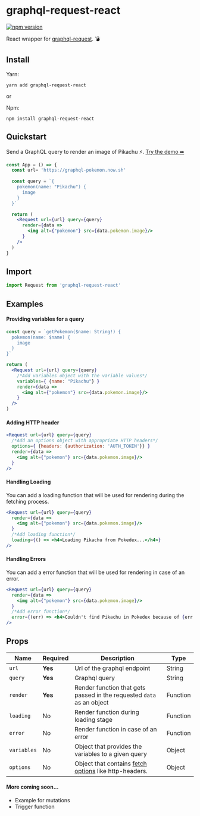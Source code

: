 # graphql-request-react

[![npm version](https://badge.fury.io/js/graphql-request-react.svg)](https://badge.fury.io/js/graphql-request-react)

React wrapper for [graphql-request](https://www.npmjs.com/package/graphql-request). 💣


## Install
Yarn:

`yarn add graphql-request-react`

or

Npm:

`npm install graphql-request-react`

## Quickstart
Send a GraphQL query to render an image of Pikachu ⚡. [Try the demo ➡](https://bit.dev/capthiron/graphql-request-react/demo)

```jsx
const App = () => {
  const url= 'https://graphql-pokemon.now.sh'
  
  const query = `{
    pokemon(name: "Pikachu") {
      image
    }
  }`

  return (
    <Request url={url} query={query}
      render={data => 
        <img alt={"pokemon"} src={data.pokemon.image}/>
      }
    />
  )
}
```

## Import
```jsx
import Request from 'graphql-request-react'
```

## Examples
#### Providing variables for a query
```jsx
const query = `getPokemon($name: String!) {
  pokemon(name: $name) {
    image
  }
}`

return (
  <Request url={url} query={query}
    /*Add variables object with the variable values*/
    variables={ {name: "Pikachu"} }
    render={data => 
      <img alt={"pokemon"} src={data.pokemon.image}/>
    }
  />
)
```

#### Adding HTTP header
```jsx
<Request url={url} query={query}
  /*Add an options object with appropriate HTTP headers*/
  options={ {headers: {authorization: 'AUTH_TOKEN'}} }
  render={data => 
    <img alt={"pokemon"} src={data.pokemon.image}/>
  }
/>
```

#### Handling Loading
You can add a loading function that will be used for rendering during the fetching process.
```jsx
<Request url={url} query={query}
  render={data => 
    <img alt={"pokemon"} src={data.pokemon.image}/>
  }
  /*Add loading function*/
  loading={() => <h4>Loading Pikachu from Pokedex...</h4>}
/>
```

#### Handling Errors
You can add a error function that will be used for rendering in case of an error.
```jsx
<Request url={url} query={query}
  render={data => 
    <img alt={"pokemon"} src={data.pokemon.image}/>
  }
  /*Add error function*/
  error={(err) => <h4>Couldn't find Pikachu in Pokedex because of {err.message}!</h4>}
/>
```

## Props
| Name        | Required | Description                                                                                          | Type     |
|-------------|----------|------------------------------------------------------------------------------------------------------|----------|
| `url`       | **Yes**  | Url of the graphql endpoint                                                                          | String   |
| `query`     | **Yes**  | Graphql query                                                                                        | String   |
| `render`    | **Yes**  | Render function that gets passed in the requested `data` as an object                                | Function |
| `loading`   | No       | Render function during loading stage                                                                 | Function |
| `error`     | No       | Render function in case of an error                                                                  | Function |
| `variables` | No       | Object that provides the variables to a given query                                                  | Object   |
| `options`   | No       | Object that contains [fetch options](https://www.npmjs.com/package/fetch#options) like http-headers. | Object   |

#### More coming soon...
- Example for mutations
- Trigger function
